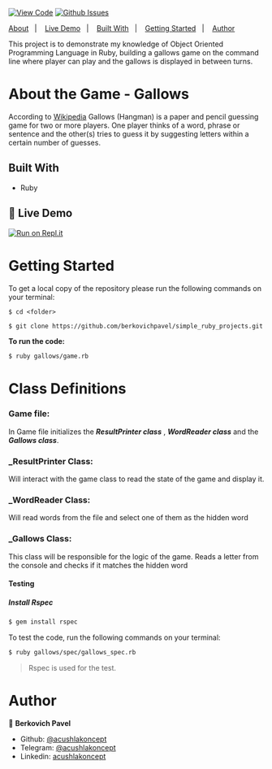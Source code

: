 [![View Code](https://img.shields.io/badge/View%20-Code-green)](https://github.com/berkovichpavel/simple_ruby_projects/tree/master/gallows)
[![Github Issues](https://img.shields.io/badge/GitHub-Issues-orange)](https://github.com/berkovichpavel/simple_ruby_projects/tree/master/gallows/issues)

<a text-align="center" href="#about">About</a>&nbsp;&nbsp;&nbsp;|&nbsp;&nbsp;&nbsp;
<a href="#ldl">Live Demo</a>&nbsp;&nbsp;&nbsp;|&nbsp;&nbsp;&nbsp;
<a href="#bw">Built With</a>&nbsp;&nbsp;&nbsp;|&nbsp;&nbsp;&nbsp;
<a href="#gs">Getting Started</a>&nbsp;&nbsp;&nbsp;|&nbsp;&nbsp;&nbsp;
<a href="#author">Author</a>

This project is to demonstrate my knowledge of Object Oriented Programming Language in Ruby, building a gallows game on the command line where player can play and the gallows is displayed in between turns.

# About the Game - Gallows <a name = "about"></a>

According to [Wikipedia](https://en.wikipedia.org/wiki/Hangman_(game))
Gallows (Hangman)  is a paper and pencil guessing game for two or more players. One player thinks of a word, phrase or sentence and the other(s) tries to guess it by suggesting letters within a certain number of guesses.


## Built With <a name = "bw"></a>

- Ruby

## 🔴 Live Demo <a name = "ldl"></a>

[![Run on Repl.it](https://repl.it/badge/github/berkovichpavel/simple_ruby_projects)](https://simplerubyprojects-1.berkovichpavel.repl.run)


# Getting Started <a name = "gs"></a>

To get a local copy of the repository please run the following commands on your terminal:

```
$ cd <folder>

$ git clone https://github.com/berkovichpavel/simple_ruby_projects.git
```

**To run the code:** 

~~~bash
$ ruby gallows/game.rb
~~~

# Class Definitions

### **Game file**:
In Game file initializes the **_ResultPrinter class_** , **_WordReader class_** and the **_Gallows class_**.

### **_ResultPrinter Class**:
Will interact with the game class to read the state of the game and display it.

### **_WordReader Class**:
Will read words from the file and select one of them as the hidden word

### **_Gallows Class**:
This class will be responsible for the logic of the game.
Reads a letter from the console and checks if it matches the hidden word

#### Testing

##### Install Rspec

~~~bash
$ gem install rspec
~~~

To test the code,  run the following commands on your terminal:

~~~bash
$ ruby gallows/spec/gallows_spec.rb
~~~


> Rspec is used for the test.





# Author <a name = "author"></a>

👤 **Berkovich Pavel**

- Github: [@acushlakoncept](https://github.com/berkovichpavel)
- Telegram: [@acushlakoncept](https://t.me/BerkovichPavel)
- Linkedin: [acushlakoncept](https://www.linkedin.com/in/pavel-berkovich-9844251a4/)
